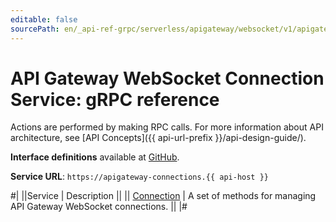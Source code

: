 ```yaml
---
editable: false
sourcePath: en/_api-ref-grpc/serverless/apigateway/websocket/v1/apigateway/websocket/api-ref/grpc/index.md
---
```


# API Gateway WebSocket Connection Service: gRPC reference

Actions are performed by making RPC calls. For more information about API architecture, see [API Concepts]({{ api-url-prefix }}/api-design-guide/).

**Interface definitions** available at [GitHub](https://github.com/yandex-cloud/cloudapi/tree/master/yandex/cloud/serverless/apigateway/websocket/v1).

**Service URL**: `https://apigateway-connections.{{ api-host }}`

#|
||Service | Description ||
|| [Connection](Connection/index.md) | A set of methods for managing API Gateway WebSocket connections. ||
|#